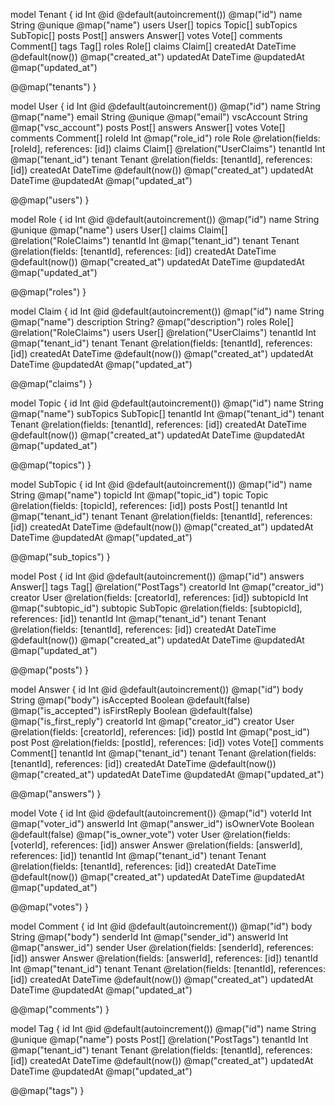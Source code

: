 model Tenant {
  id        Int        @id @default(autoincrement()) @map("id")
  name      String     @unique @map("name")
  users     User[]
  topics    Topic[]
  subTopics SubTopic[]
  posts     Post[]
  answers   Answer[]
  votes     Vote[]
  comments  Comment[]
  tags      Tag[]
  roles     Role[]
  claims    Claim[]
  createdAt DateTime   @default(now()) @map("created_at")
  updatedAt DateTime   @updatedAt @map("updated_at")

  @@map("tenants")
}

model User {
  id         Int       @id @default(autoincrement()) @map("id")
  name       String    @map("name")
  email      String    @unique @map("email")
  vscAccount String    @map("vsc_account")
  posts      Post[]
  answers    Answer[]
  votes      Vote[]
  comments   Comment[]
  roleId     Int       @map("role_id")
  role       Role      @relation(fields: [roleId], references: [id])
  claims     Claim[]   @relation("UserClaims")
  tenantId   Int       @map("tenant_id")
  tenant     Tenant    @relation(fields: [tenantId], references: [id])
  createdAt  DateTime  @default(now()) @map("created_at")
  updatedAt  DateTime  @updatedAt @map("updated_at")

  @@map("users")
}

model Role {
  id        Int      @id @default(autoincrement()) @map("id")
  name      String   @unique @map("name")
  users     User[]
  claims    Claim[]  @relation("RoleClaims")
  tenantId  Int      @map("tenant_id")
  tenant    Tenant   @relation(fields: [tenantId], references: [id])
  createdAt DateTime @default(now()) @map("created_at")
  updatedAt DateTime @updatedAt @map("updated_at")

  @@map("roles")
}

model Claim {
  id          Int      @id @default(autoincrement()) @map("id")
  name        String   @map("name")
  description String?  @map("description")
  roles       Role[]   @relation("RoleClaims")
  users       User[]   @relation("UserClaims")
  tenantId    Int      @map("tenant_id")
  tenant      Tenant   @relation(fields: [tenantId], references: [id])
  createdAt   DateTime @default(now()) @map("created_at")
  updatedAt   DateTime @updatedAt @map("updated_at")

  @@map("claims")
}

model Topic {
  id        Int        @id @default(autoincrement()) @map("id")
  name      String     @map("name")
  subTopics SubTopic[]
  tenantId  Int        @map("tenant_id")
  tenant    Tenant     @relation(fields: [tenantId], references: [id])
  createdAt DateTime   @default(now()) @map("created_at")
  updatedAt DateTime   @updatedAt @map("updated_at")

  @@map("topics")
}

model SubTopic {
  id        Int      @id @default(autoincrement()) @map("id")
  name      String   @map("name")
  topicId   Int      @map("topic_id")
  topic     Topic    @relation(fields: [topicId], references: [id])
  posts     Post[]
  tenantId  Int      @map("tenant_id")
  tenant    Tenant   @relation(fields: [tenantId], references: [id])
  createdAt DateTime @default(now()) @map("created_at")
  updatedAt DateTime @updatedAt @map("updated_at")

  @@map("sub_topics")
}

model Post {
  id         Int      @id @default(autoincrement()) @map("id")
  answers    Answer[]
  tags       Tag[]    @relation("PostTags")
  creatorId  Int      @map("creator_id")
  creator    User     @relation(fields: [creatorId], references: [id])
  subtopicId Int      @map("subtopic_id")
  subtopic   SubTopic @relation(fields: [subtopicId], references: [id])
  tenantId   Int      @map("tenant_id")
  tenant     Tenant   @relation(fields: [tenantId], references: [id])
  createdAt  DateTime @default(now()) @map("created_at")
  updatedAt  DateTime @updatedAt @map("updated_at")

  @@map("posts")
}

model Answer {
  id           Int       @id @default(autoincrement()) @map("id")
  body         String    @map("body")
  isAccepted   Boolean   @default(false) @map("is_accepted")
  isFirstReply Boolean   @default(false) @map("is_first_reply")
  creatorId    Int       @map("creator_id")
  creator      User      @relation(fields: [creatorId], references: [id])
  postId       Int       @map("post_id")
  post         Post      @relation(fields: [postId], references: [id])
  votes        Vote[]
  comments     Comment[]
  tenantId     Int       @map("tenant_id")
  tenant       Tenant    @relation(fields: [tenantId], references: [id])
  createdAt    DateTime  @default(now()) @map("created_at")
  updatedAt    DateTime  @updatedAt @map("updated_at")

  @@map("answers")
}

model Vote {
  id          Int      @id @default(autoincrement()) @map("id")
  voterId     Int      @map("voter_id")
  answerId    Int      @map("answer_id")
  isOwnerVote Boolean  @default(false) @map("is_owner_vote")
  voter       User     @relation(fields: [voterId], references: [id])
  answer      Answer   @relation(fields: [answerId], references: [id])
  tenantId    Int      @map("tenant_id")
  tenant      Tenant   @relation(fields: [tenantId], references: [id])
  createdAt   DateTime @default(now()) @map("created_at")
  updatedAt   DateTime @updatedAt @map("updated_at")

  @@map("votes")
}

model Comment {
  id        Int      @id @default(autoincrement()) @map("id")
  body      String   @map("body")
  senderId  Int      @map("sender_id")
  answerId  Int      @map("answer_id")
  sender    User     @relation(fields: [senderId], references: [id])
  answer    Answer   @relation(fields: [answerId], references: [id])
  tenantId  Int      @map("tenant_id")
  tenant    Tenant   @relation(fields: [tenantId], references: [id])
  createdAt DateTime @default(now()) @map("created_at")
  updatedAt DateTime @updatedAt @map("updated_at")

  @@map("comments")
}

model Tag {
  id        Int      @id @default(autoincrement()) @map("id")
  name      String   @unique @map("name")
  posts     Post[]   @relation("PostTags")
  tenantId  Int      @map("tenant_id")
  tenant    Tenant   @relation(fields: [tenantId], references: [id])
  createdAt DateTime @default(now()) @map("created_at")
  updatedAt DateTime @updatedAt @map("updated_at")

  @@map("tags")
}
